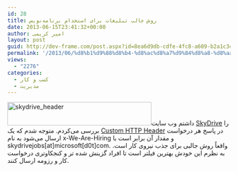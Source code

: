 ```yaml
---
id: 28
title: روش جالب تبلیغات برای استخدام برنامه‌نویس
date: 2013-06-15T23:41:32+00:00
author: امیر کریمی
layout: post
guid: http://dev-frame.com/post.aspx?id=8ea6d9db-cdfe-4fc8-a609-b2a1c34ddf1a
permalink: '/2013/06/%d8%b1%d9%88%d8%b4-%d8%ac%d8%a7%d9%84%d8%a8-%d8%aa%d8%a8%d9%84%db%8c%d8%ba%d8%a7%d8%aa-%d8%a8%d8%b1%d8%a7%db%8c-%d8%a7%d8%b3%d8%aa%d8%ae%d8%af%d8%a7%d9%85-%d8%a8%d8%b1%d9%86%d8%a7%d9%85%d9%87%e2%80%8c/'
views:
  - "2276"
categories:
  - کسب و کار
  - مدیریت
---
```

[<img class="alignleft size-full wp-image-49" alt="skydrive_header" src="http:///wp-content/uploads/2013/06/skydrive_header.png" width="325" height="53" srcset="/wp-content/uploads/2013/06/skydrive_header.png 325w, /wp-content/uploads/2013/06/skydrive_header-300x48.png 300w" sizes="(max-width: 325px) 100vw, 325px" />](http:///wp-content/uploads/2013/06/skydrive_header.png)داشتم وب سایت <a href="https://skydrive.live.com" target="_blank">SkyDrive</a> را بررسی می‌کردم. متوجه شدم که یک <a href="http://en.wikipedia.org/wiki/HTTP_header" target="_blank">Custom HTTP Header</a> در پاسخ هر درخواست ارسال می‌شود به نام x-We-Are-Hiring و مقدار آن برابر است با skydrivejobs[at]microsoft[d0t]com. واقعاً روش جالبی برای جذب نیروی کار است. به نظرم این خودش بهترین فیلتر است تا افراد گزینش شده تر و کنجکاوتری درخواست کار و رزومه ارسال کنند.